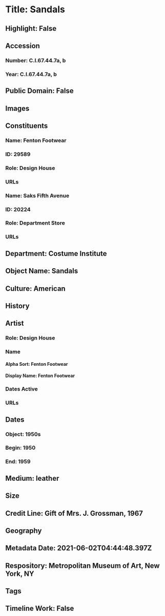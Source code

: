 # Title: Sandals
## Highlight: False
## Accession
### Number: C.I.67.44.7a, b
### Year: C.I.67.44.7a, b
## Public Domain: False
## Images
## Constituents
### Name: Fenton Footwear
### ID: 29589
### Role: Design House
### URLs
### Name: Saks Fifth Avenue
### ID: 20224
### Role: Department Store
### URLs
## Department: Costume Institute
## Object Name: Sandals
## Culture: American
## History
## Artist
### Role: Design House
### Name
#### Alpha Sort: Fenton Footwear
#### Display Name: Fenton Footwear
### Dates Active
### URLs
## Dates
### Object: 1950s
### Begin: 1950
### End: 1959
## Medium: leather
## Size
## Credit Line: Gift of Mrs. J. Grossman, 1967
## Geography
## Metadata Date: 2021-06-02T04:44:48.397Z
## Respository: Metropolitan Museum of Art, New York, NY
## Tags
## Timeline Work: False